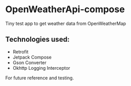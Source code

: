 # OpenWeatherApi-compose

Tiny test app to get weather data from OpenWeatherMap

## Technologies used:
- Retrofit
- Jetpack Compose
- Gson Converter
- Okhttp Logging Interceptor

For future reference and testing.

